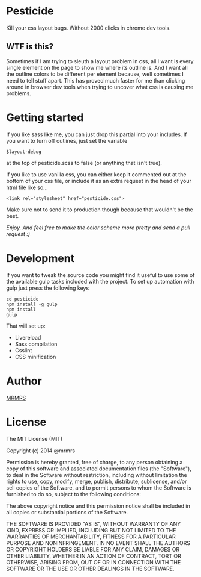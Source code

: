 # Pesticide

Kill your css layout bugs.
Without 2000 clicks in chrome dev tools.

## WTF is this?

Sometimes if I am trying to sleuth a layout problem in css, all I want
is every single element on the page to show me where its outline is.
And I want all the outline colors to be different per element because,
well sometimes I need to tell stuff apart. This has proved much faster
for me than clicking around in browser dev tools when trying to uncover
what css is causing me problems.

# Getting started

If you like sass like me, you can just drop this partial into your includes. If you want to turn off
outlines, just set the variable
```
$layout-debug
```
at the top of pesticide.scss to false (or anything that isn't true).

If you like to use vanilla css, you can either keep it commented out at the bottom of your css file,
or include it as an extra request in the head of your html file like so...
```
<link rel="stylesheet" href="pesticide.css">
```
Make sure not to send it to production though because that wouldn't be the best.

*Enjoy. And feel free to make the color scheme more pretty and send a pull request :)*

# Development

If you want to tweak the source code you might find it useful to use some of the available gulp tasks
included with the project. To set up automation with gulp just press the following keys
```
cd pesticide
npm install -g gulp
npm install
gulp
```

That will set up:

* Livereload
* Sass compilation
* Csslint
* CSS minification

# Author

[MRMRS](http://mrmrs.cc "Adam Morse - Designer Developer")

# License

The MIT License (MIT)

Copyright (c) 2014 @mrmrs

Permission is hereby granted, free of charge, to any person obtaining a copy
of this software and associated documentation files (the "Software"), to deal
in the Software without restriction, including without limitation the rights
to use, copy, modify, merge, publish, distribute, sublicense, and/or sell
copies of the Software, and to permit persons to whom the Software is
furnished to do so, subject to the following conditions:

The above copyright notice and this permission notice shall be included in
all copies or substantial portions of the Software.

THE SOFTWARE IS PROVIDED "AS IS", WITHOUT WARRANTY OF ANY KIND, EXPRESS OR
IMPLIED, INCLUDING BUT NOT LIMITED TO THE WARRANTIES OF MERCHANTABILITY,
FITNESS FOR A PARTICULAR PURPOSE AND NONINFRINGEMENT. IN NO EVENT SHALL THE
AUTHORS OR COPYRIGHT HOLDERS BE LIABLE FOR ANY CLAIM, DAMAGES OR OTHER
LIABILITY, WHETHER IN AN ACTION OF CONTRACT, TORT OR OTHERWISE, ARISING FROM,
OUT OF OR IN CONNECTION WITH THE SOFTWARE OR THE USE OR OTHER DEALINGS IN
THE SOFTWARE.
